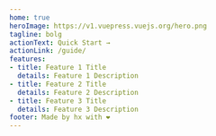 ```yaml
---
home: true
heroImage: https://v1.vuepress.vuejs.org/hero.png
tagline: bolg
actionText: Quick Start →
actionLink: /guide/
features:
- title: Feature 1 Title
  details: Feature 1 Description
- title: Feature 2 Title
  details: Feature 2 Description
- title: Feature 3 Title
  details: Feature 3 Description
footer: Made by hx with ❤️
---
```

